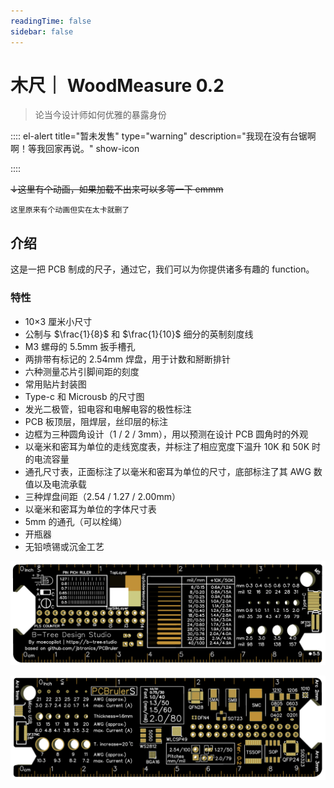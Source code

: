 ```yaml
---
readingTime: false
sidebar: false
---
```


# 木尺｜ WoodMeasure 0.2

> 论当今设计师如何优雅的暴露身份

:::: el-alert title="暂未发售" type="warning" description="我现在没有台锯啊啊！等我回家再说。" show-icon

::::

~~↓这里有个动画，如果加载不出来可以多等一下 emmm~~

`这里原来有个动画但实在太卡就删了`

## 介绍

这是一把 PCB 制成的尺子，通过它，我们可以为你提供诸多有趣的 function。

### 特性

- 10×3 厘米小尺寸
- 公制与 $\frac{1}{8}$ 和 $\frac{1}{10}$ 细分的英制刻度线
- M3 螺母的 5.5mm 扳手槽孔
- 两排带有标记的 2.54mm 焊盘，用于计数和掰断排针
- 六种测量芯片引脚间距的刻度
- 常用贴片封装图
- Type-c 和 Microusb 的尺寸图
- 发光二极管，钽电容和电解电容的极性标注
- PCB 板顶层，阻焊层，丝印层的标注
- 边框为三种圆角设计（1 / 2 / 3mm），用以预测在设计 PCB 圆角时的外观
- 以毫米和密耳为单位的走线宽度表，并标注了相应宽度下温升 10K 和 50K 时的电流容量
- 通孔尺寸表，正面标注了以毫米和密耳为单位的尺寸，底部标注了其 AWG 数值以及电流承载
- 三种焊盘间距（2.54 / 1.27 / 2.00mm）
- 以毫米和密耳为单位的字体尺寸表
- 5mm 的通孔（可以栓绳）
- 开瓶器
- 无铅喷锡或沉金工艺

![](./top.png)

![](./bottom.png)
